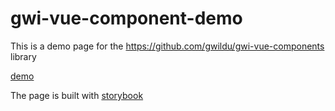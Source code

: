 # gwi-vue-component-demo

This is a demo page for the https://github.com/gwildu/gwi-vue-components library

[demo](https://gwildu.github.io/gwi-vue-component-demo)

The page is built with [storybook](https://storybook.js.org/)
